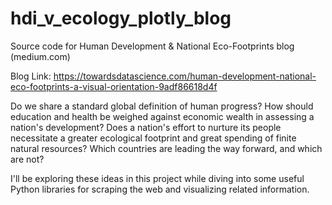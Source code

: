 # hdi_v_ecology_plotly_blog
Source code for Human Development &amp; National Eco-Footprints blog (medium.com)

Blog Link: https://towardsdatascience.com/human-development-national-eco-footprints-a-visual-orientation-9adf86618d4f

Do we share a standard global definition of human progress? 
How should education and health be weighed against economic wealth in assessing a nation's development? 
Does a nation's effort to nurture its people necessitate a greater ecological footprint and great spending of finite natural resources? 
Which countries are leading the way forward, and which are not? 

I'll be exploring these ideas in this project while diving into some useful Python libraries 
for scraping the web and visualizing related information.
